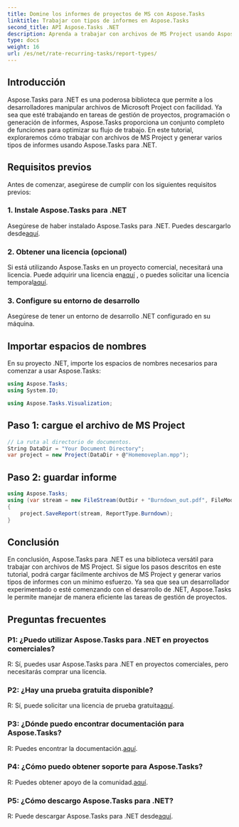 ```yaml
---
title: Domine los informes de proyectos de MS con Aspose.Tasks
linktitle: Trabajar con tipos de informes en Aspose.Tasks
second_title: API Aspose.Tasks .NET
description: Aprenda a trabajar con archivos de MS Project usando Aspose.Tasks para .NET. Genere varios tipos de informes sin esfuerzo.
type: docs
weight: 16
url: /es/net/rate-recurring-tasks/report-types/
---
```

## Introducción
Aspose.Tasks para .NET es una poderosa biblioteca que permite a los desarrolladores manipular archivos de Microsoft Project con facilidad. Ya sea que esté trabajando en tareas de gestión de proyectos, programación o generación de informes, Aspose.Tasks proporciona un conjunto completo de funciones para optimizar su flujo de trabajo. En este tutorial, exploraremos cómo trabajar con archivos de MS Project y generar varios tipos de informes usando Aspose.Tasks para .NET.
## Requisitos previos
Antes de comenzar, asegúrese de cumplir con los siguientes requisitos previos:
### 1. Instale Aspose.Tasks para .NET
Asegúrese de haber instalado Aspose.Tasks para .NET. Puedes descargarlo desde[aquí](https://releases.aspose.com/tasks/net/).
### 2. Obtener una licencia (opcional)
 Si está utilizando Aspose.Tasks en un proyecto comercial, necesitará una licencia. Puede adquirir una licencia en[aquí](https://purchase.aspose.com/buy) , o puedes solicitar una licencia temporal[aquí](https://purchase.aspose.com/temporary-license/).
### 3. Configure su entorno de desarrollo
Asegúrese de tener un entorno de desarrollo .NET configurado en su máquina.

## Importar espacios de nombres
En su proyecto .NET, importe los espacios de nombres necesarios para comenzar a usar Aspose.Tasks:
```csharp
using Aspose.Tasks;
using System.IO;

using Aspose.Tasks.Visualization;
```

## Paso 1: cargue el archivo de MS Project
```csharp
// La ruta al directorio de documentos.
String DataDir = "Your Document Directory";
var project = new Project(DataDir + @"Homemoveplan.mpp");
```
## Paso 2: guardar informe
```csharp
using Aspose.Tasks;
using (var stream = new FileStream(OutDir + "Burndown_out.pdf", FileMode.Create))
{
    project.SaveReport(stream, ReportType.Burndown);
}
```

## Conclusión
En conclusión, Aspose.Tasks para .NET es una biblioteca versátil para trabajar con archivos de MS Project. Si sigue los pasos descritos en este tutorial, podrá cargar fácilmente archivos de MS Project y generar varios tipos de informes con un mínimo esfuerzo. Ya sea que sea un desarrollador experimentado o esté comenzando con el desarrollo de .NET, Aspose.Tasks le permite manejar de manera eficiente las tareas de gestión de proyectos.
## Preguntas frecuentes
### P1: ¿Puedo utilizar Aspose.Tasks para .NET en proyectos comerciales?
R: Sí, puedes usar Aspose.Tasks para .NET en proyectos comerciales, pero necesitarás comprar una licencia.
### P2: ¿Hay una prueba gratuita disponible?
 R: Sí, puede solicitar una licencia de prueba gratuita[aquí](https://releases.aspose.com/tasks/net/).
### P3: ¿Dónde puedo encontrar documentación para Aspose.Tasks?
 R: Puedes encontrar la documentación.[aquí](https://reference.aspose.com/tasks/net/).
### P4: ¿Cómo puedo obtener soporte para Aspose.Tasks?
 R: Puedes obtener apoyo de la comunidad.[aquí](https://forum.aspose.com/c/tasks/15).
### P5: ¿Cómo descargo Aspose.Tasks para .NET?
 R: Puede descargar Aspose.Tasks para .NET desde[aquí](https://releases.aspose.com/tasks/net/).